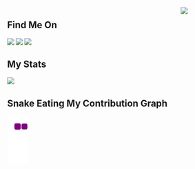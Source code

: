 <!--
**Ridvanks01/Ridvanks01** is a ✨ _special_ ✨ repository because its `README.md` (this file) appears on your GitHub profile.

Here are some ideas to get you started:

- 🔭 I’m currently working on ...
- 🌱 I’m currently learning ...
- 👯 I’m looking to collaborate on ...
- 🤔 I’m looking for help with ...
- 💬 Ask me about ...
- 📫 How to reach me: ...
- 😄 Pronouns: ...
- ⚡ Fun fact: ...
-->

<a href="https://github.com/Ridvanks01/optimesh">
  <img src="https://camo.githubusercontent.com/b4241ab761411d6ea402319f792385159ad1dce1d71a90fda8957332145a2e0f/68747470733a2f2f6e7363686c6f652e6769746875622e696f2f6f7074696d6573682f6376742d756e69666f726d2d716e662e77656270" align="right" width="20%" data-canonical-src="https://nschloe.github.io/optimesh/cvt-uniform-qnf.webp" style="max-width: 100%;">
</a>

## Find Me On

 <a href="mailto:ridvan_karasubasi20@erdogan.edu.tr"> <img src="https://camo.githubusercontent.com/7a636997757a6b8fec8abc095b48cb88dafbf47318c709d81a5b563dae1c84e1/68747470733a2f2f696d672e736869656c64732e696f2f62616467652f476d61696c2d2532334242303031422e7376673f267374796c653d666f722d7468652d6261646765266c6f676f3d476d61696c266c6f676f436f6c6f723d7768697465"></a>
 <a href="https://github.com/Ridvanks01"><img src="https://camo.githubusercontent.com/297212f5cfd71f14f1a774a22bfd24b24bfa996aa72f4d941f790c8606ca8f0d/68747470733a2f2f696d672e736869656c64732e696f2f62616467652f4769744875622d2532333132313030452e7376673f267374796c653d666f722d7468652d6261646765266c6f676f3d476974687562266c6f676f436f6c6f723d7768697465" style="max-width: 100%;"></a>
 <a href="https://www.instagram.com/ridvanks_/" rel="nofollow"><img src="https://camo.githubusercontent.com/b3d4671768bd0f9b6c8f410a25a96e0c5a4d135208d8910461e986f97e7985ab/68747470733a2f2f696d672e736869656c64732e696f2f62616467652f496e7374616772616d2d4534343035463f7374796c653d666f722d7468652d6261646765266c6f676f3d696e7374616772616d266c6f676f436f6c6f723d7768697465" data-canonical-src="https://img.shields.io/badge/Instagram-E4405F?style=for-the-badge&amp;logo=instagram&amp;logoColor=white" style="max-width: 100%;"></a>

## My Stats
<a href="https://github.com/Ridvanks01"><img height="137px" src="https://camo.githubusercontent.com/a04d7c95800db35ce60224f30c8fda1df29bd8c2344da4442df853d3453266aa/68747470733a2f2f6769746875622d726561646d652d73746174732e76657263656c2e6170702f6170692f746f702d6c616e67732f3f757365726e616d653d6e7363686c6f6526686964653d68746d6c2c6a61766126686964655f7469746c653d7472756526686964655f626f726465723d74727565266c61796f75743d636f6d70616374266c616e67735f636f756e743d36267468656d653d64726163756c61" data-canonical-src="https://github-readme-stats.vercel.app/api/top-langs/?username=Ridvanks01&amp;hide=html,java&amp;hide_title=true&amp;hide_border=true&amp;layout=compact&amp;langs_count=6&amp;theme=dracula" style="max-width: 100%;">
</a>

## Snake Eating My Contribution Graph
![snake gif](https://github.com/Ridvanks01/Ridvanks01/blob/output/github-contribution-grid-snake.gif)
